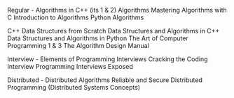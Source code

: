 Regular -
Algorithms in C++ (its 1 & 2)
Algorithms
Mastering Algorithms with C
Introduction to Algorithms
Python Algorithms

C++ Data Structures from Scratch
Data Structures and Algorithms in C++
Data Structures and Algorithms in Python
The Art of Computer Programming 1 & 3
The Algorithm Design Manual

Interview -
Elements of Programming Interviews
Cracking the Coding Interview
Programming Interviews Exposed

Distributed - 
Distributed Algorithms
Reliable and Secure Distributed Programming
(Distributed Systems Concepts)
